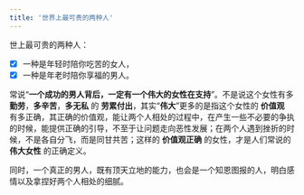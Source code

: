 ```yaml
---
title: '世界上最可贵的两种人'
---
```

 
世上最可贵的两种人：  
  
- [x] 一种是年轻时陪你吃苦的女人，
- [x] 一种是年老时陪你享福的男人。  

常说“__一个成功的男人背后，一定有一个伟大的女性在支持__”。不是说这个女性有多 __勤劳__，__多辛苦__，__多无私__ 的 __劳累付出__，其实“__伟大__”更多的是指这个女性的 __价值观__ 有多正确，其正确的价值观，能让两个人相处的过程中，在产生一些不必要的争执的时候，能提供正确的引导，不至于让问题走向恶性发展；在两个人遇到挫折的时候，不是各自分飞，而是同甘共苦；这样的 __价值观正确__ 的女性，才是人们常说的 __伟大女性__ 的正确定义。

同时，一个真正的男人，既有顶天立地的能力，也会是一个知恩图报的人，明白感情以及拿捏好两个人相处的细腻。

